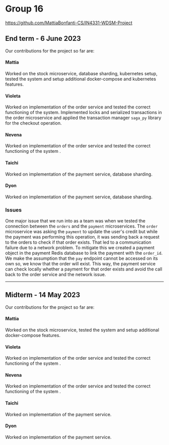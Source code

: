 # Group 16

https://github.com/MattiaBonfanti-CS/IN4331-WDSM-Project

## End term - 6 June 2023

Our contributions for the project so far are:

#### Mattia

Worked on the stock microservice, database sharding, kubernetes setup, tested the system and setup additional docker-compose and kubernetes features. 

#### Violeta

Worked on implementation of the order service and tested the correct functioning of the system.
Implemented locks and serialized transactions in the order microservice 
and applied the transaction manager ```saga_py``` library for the checkout operation.

#### Nevena

Worked on implementation of the order service and tested the correct functioning of the system
.
#### Taichi

Worked on implementation of the payment service, database sharding.

#### Dyon

Worked on implementation of the payment service, database sharding.

### Issues

One major issue that we run into as a team was when we tested the connection between the ```orders``` and the ```payment``` microservices.
The ```order``` microservice was asking the ```payment``` to update the user's credit but while the payment was performing
this operation, it was sending back a request to the orders to check if that order exists. That led to a communication failure due to a
network problem. To mitigate this we created a payment object in the payment Redis database to link the payment with the ```order_id```.
We make the assumption that the ```pay``` endpoint cannot be accessed on its own so, we know that the order will exist.
This way, the payment service can check locally whether a payment for that order exists and avoid the call back to the order service and the network issue.

------------------------------------------------

## Midterm - 14 May 2023

Our contributions for the project so far are:

#### Mattia

Worked on the stock microservice, tested the system and setup additional docker-compose features. 

#### Violeta

Worked on implementation of the order service and tested the correct functioning of the system
.
#### Nevena

Worked on implementation of the order service and tested the correct functioning of the system
.
#### Taichi

Worked on implementation of the payment service.

#### Dyon

Worked on implementation of the payment service.
